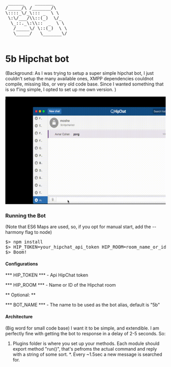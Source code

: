 <pre>
 ______    _______      
/_____/\ /_______/\     
\::::_\/_\::: _  \ \    
 \:\/___/\\::(_)  \/_   
  \_::._\:\\::  _  \ \  
   /_____\/ \::(_)  \ \ 
   \_____/   \_______\/ 
                        
</pre>

5b Hipchat bot
===

(Background: As I was trying to setup a super simple hipchat bot, I just couldn't setup the many available ones, XMPP dependencies couldnot compile, missing libs, or very old code base.
Since I wanted something that is so f'ing simple, I opted to set up me own version.
)

![Example using 5b](./5b_sample.gif)


### Running the Bot

(Note that ES6 Maps are used, so, if you opt for manual start, add the --harmony flag to node)
<pre>
$> npm install
$> HIP_TOKEN=your_hipchat_api_token HIP_ROOM=room_name_or_id npm start
$> Boom!
</pre>

#### Configurations
*** HIP_TOKEN *** - Api HipChat token

*** HIP_ROOM *** - Name or ID of the Hipchat room

** Optional: **

*** BOT_NAME *** - The name to be used as the bot alias, default is "5b"

#### Architecture
(Big word for small code base)
I want it to be simple, and extendible. I am perfectly fine with getting the bot to response in a delay of 2-5 seconds.
So:

1. Plugins folder is where you set up your methods. Each module should export method "run()", that's pefroms the actual command and reply with a string of some sort.
*. Every ~1.5sec a new message is searched for.
